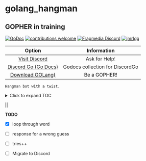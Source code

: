﻿# golang_hangman

## GOPHER in training

[![GoDoc](https://godoc.org/github.com/jmrlgg/golang_hangman?status.svg)](https://godoc.org/github.com/jmrlgg/golang_hangman)
[![contributions welcome](https://img.shields.io/badge/contributions-welcome-brightgreen.svg?style=flat)](https://github.com/jmrlgg/godiscord/issues) [![Fragmedia Discord](https://img.shields.io/badge/FragMedia-Discord-ff69b4.svg)](https://discord.me/fragmedia)  [![jmrlgg](https://img.shields.io/badge/twitter-jMrLgg-blue.svg)](https://twitter.com/jmrlgg) 

<!-- [![Beerpay](https://img.shields.io/beerpay/jmrlgg/godiscord.svg)](https://beerpay.io/jmrlgg/godiscord) -->


| Option | Information |
|:--: | :--: |
| [Visit Discord](https://discord.me/fragmedia) | Ask for Help! |
| [Discord Go (Go Docs)](https://godoc.org/github.com/bwmarrin/discordgo) | Godocs collection for DiscordGo |
| [Download GOLang)](https://golang.org/dl/) | Be a GOPHER! |


```
Hangman bot with a twist. 
```

<details>
  <summary>Click to expand TOC</summary>

<!-- TOC -->

- [Hangman](#golang_hangman)
  - [0](#w)
  - [0](#s)
  - [0](#s)
  - [0](#n)
  - [0](#s)
  - [0](#p)
  - [0](#n)
  - [0](#d)
  - [0](#h)
  - [0](#l)
  - [0](#l)

<!-- /TOC -->

</details>

||


**TODO**
- [x] loop through word 
- [ ] response for a wrong guess
- [ ] tries++ 
- [ ] Migrate to Discord

